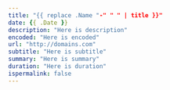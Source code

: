 ```yaml
---
title: "{{ replace .Name "-" " " | title }}"
date: {{ .Date }}
description: "Here is description"
encoded: "Here is encoded"
url: "http://domains.com"
subtitle: "Here is subtitle"
summary: "Here is summary"
duration: "Here is duration"
ispermalink: false
---
```


